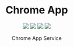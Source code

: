 <h1 align="center"> Chrome App </h1>

<p align="center">
  
  <img src="https://img.shields.io/badge/ChromeApp-ff69b4" />
  <img src="https://img.shields.io/badge/Javascript-yellow" />
  <img src="https://img.shields.io/badge/HTML-339933" />
  <img src="https://img.shields.io/badge/CSS-61DAFB" />
   
</p>

<p align="center">
  Chrome App Service
</p>
